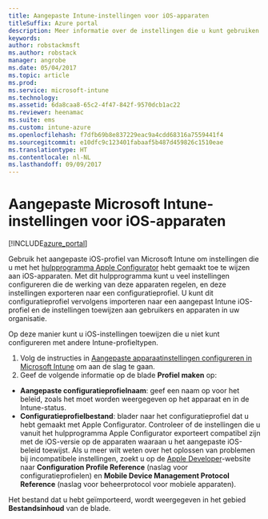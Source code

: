 ```yaml
---
title: Aangepaste Intune-instellingen voor iOS-apparaten
titleSuffix: Azure portal
description: Meer informatie over de instellingen die u kunt gebruiken in een aangepast iOS-profiel.
keywords: 
author: robstackmsft
ms.author: robstack
manager: angrobe
ms.date: 05/04/2017
ms.topic: article
ms.prod: 
ms.service: microsoft-intune
ms.technology: 
ms.assetid: 6da8caa8-65c2-4f47-842f-9570dcb1ac22
ms.reviewer: heenamac
ms.suite: ems
ms.custom: intune-azure
ms.openlocfilehash: f7dfb69b8e837229eac9a4cdd68316a7559441f4
ms.sourcegitcommit: e10dfc9c123401fabaaf5b487d459826c1510eae
ms.translationtype: HT
ms.contentlocale: nl-NL
ms.lasthandoff: 09/09/2017
---
```

# <a name="microsoft-intune-custom-settings-for-ios-devices"></a>Aangepaste Microsoft Intune-instellingen voor iOS-apparaten

[!INCLUDE[azure_portal](./includes/azure_portal.md)]

Gebruik het aangepaste iOS-profiel van Microsoft Intune om instellingen die u met het [hulpprogramma Apple Configurator](https://itunes.apple.com/app/apple-configurator-2/id1037126344?mt=12) hebt gemaakt toe te wijzen aan iOS-apparaten. Met dit hulpprogramma kunt u veel instellingen configureren die de werking van deze apparaten regelen, en deze instellingen exporteren naar een configuratieprofiel. U kunt dit configuratieprofiel vervolgens importeren naar een aangepast Intune iOS-profiel en de instellingen toewijzen aan gebruikers en apparaten in uw organisatie.

Op deze manier kunt u iOS-instellingen toewijzen die u niet kunt configureren met andere Intune-profieltypen.


1. Volg de instructies in [Aangepaste apparaatinstellingen configureren in Microsoft Intune](custom-settings-configure.md) om aan de slag te gaan.
2. Geef de volgende informatie op de blade **Profiel maken** op:

- **Aangepaste configuratieprofielnaam**: geef een naam op voor het beleid, zoals het moet worden weergegeven op het apparaat en in de Intune-status.
- **Configuratieprofielbestand**: blader naar het configuratieprofiel dat u hebt gemaakt met Apple Configurator.
Controleer of de instellingen die u vanuit het hulpprogramma Apple Configurator exporteert compatibel zijn met de iOS-versie op de apparaten waaraan u het aangepaste iOS-beleid toewijst. Als u meer wilt weten over het oplossen van problemen bij incompatibele instellingen, zoekt u op de [Apple Developer](https://developer.apple.com/)-website naar **Configuration Profile Reference** (naslag voor configuratieprofielen) en **Mobile Device Management Protocol Reference** (naslag voor beheerprotocol voor mobiele apparaten).

Het bestand dat u hebt geïmporteerd, wordt weergegeven in het gebied **Bestandsinhoud** van de blade.
